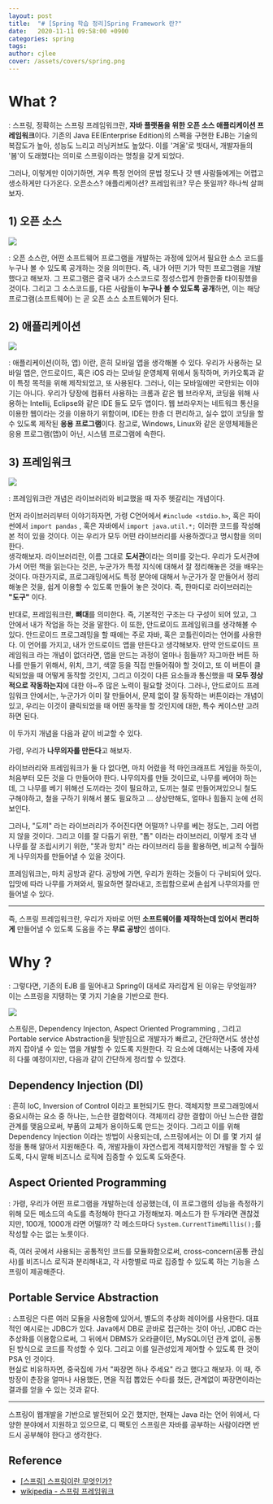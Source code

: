 ```yaml
---
layout: post
title:  "# [Spring 학습 정리]Spring Framework 란?"
date:   2020-11-11 09:58:00 +0900
categories: spring
tags: 
author: cjlee
cover: /assets/covers/spring.png
---
```


# What ?
: 스프링, 정확히는 스프링 프레임워크란, **자바 플랫폼을 위한 오픈 소스 애플리케이션 프레임워크**이다. 기존의 Java EE(Enterprise Edition)의 스펙을 구현한 EJB는 기술의 복잡도가 높아, 성능도 느리고 러닝커브도 높았다. 이를 '겨울'로 빗대서, 개발자들의 '봄'이 도래했다는 의미로 스프링이라는 명칭을 갖게 되었다. 

그러나, 이렇게만 이야기하면, 겨우 특정 언어의 문법 정도나 갓 뗀 사람들에게는 어렵고 생소하게만 다가온다. 오픈소스? 애플리케이션? 프레임워크? 무슨 뜻일까? 하나씩 살펴보자.

## 1) 오픈 소스

![](/assets/images/2020-11-13-10-41-24_2020-11-13-what_is_spring.md.png)

: 오픈 소스란, 어떤 소프트웨어 프로그램을 개발하는 과정에 있어서 필요한 소스 코드를 누구나 볼 수 있도록 공개하는 것을 의미한다. 즉, 내가 어떤 기가 막힌 프로그램을 개발했다고 해보자. 그 프로그램은 결국 내가 소스코드로 정성스럽게 한줄한줄 타이핑했을 것이다. 그리고 그 소스코드를, 다른 사람들이 **누구나 볼 수 있도록** **공개**하면, 이는 해당 프로그램(소프트웨어) 는 곧 오픈 소스 소프트웨어가 된다.

## 2) 애플리케이션

![](/assets/images/2020-11-13-10-42-25_2020-11-13-what_is_spring.md.png)

: 애플리케이션(이하, 앱) 이란, 흔히 모바일 앱을 생각해볼 수 있다. 우리가 사용하는 모바일 앱은, 안드로이드, 혹은 iOS 라는 모바일 운영체제 위에서 동작하며, 카카오톡과 같이 특정 목적을 위해 제작되었고, 또 사용된다. 그러나, 이는 모바일에만 국한되는 이야기는 아니다. 우리가 당장에 컴퓨터 사용하는 크롬과 같은 웹 브라우저, 코딩을 위해 사용하는 Intellij, Eclipse와 같은 IDE 들도 모두 앱이다. 웹 브라우저는 네트워크 통신을 이용한 웹이라는 것을 이용하기 위함이며, IDE는 한층 더 편리하고, 실수 없이 코딩을 할 수 있도록 제작된 **응용 프로그램**이다. 참고로, Windows, Linux와 같은 운영체제들은 응용 프로그램(앱)이 아닌, 시스템 프로그램에 속한다.

## 3) 프레임워크
![](/assets/images/2020-11-13-10-45-31_2020-11-13-what_is_spring.md.png)

: 프레임워크란 개념은 라이브러리와 비교했을 때 자주 헷갈리는 개념이다. 

먼저 라이브러리부터 이야기하자면, 가령 C언어에서 `#include <stdio.h>`, 혹은 파이썬에서 `import pandas` , 혹은 자바에서 `import java.util.*;` 이러한 코드를 작성해본 적이 있을 것이다. 이는 우리가 모두 어떤 라이브러리를 사용하겠다고 명시함을 의미한다.  
생각해보자. 라이브러리란, 이름 그대로 **도서관**이라는 의미를 갖는다. 우리가 도서관에 가서 어떤 책을 읽는다는 것은, 누군가가 특정 지식에 대해서 잘 정리해놓은 것을 배우는것이다. 마찬가지로, 프로그래밍에서도 특정 분야에 대해서 누군가가 잘 만들어서 정리해놓은 것을, 쉽게 이용할 수 있도록 만들어 놓은 것이다. 즉, 한마디로 라이브러리는 **"도구"** 이다.

반대로, 프레임워크란, **뼈대**를 의미한다. 즉, 기본적인 구조는 다 구성이 되어 있고, 그 안에서 내가 작업을 하는 것을 말한다. 이 또한, 안드로이드 프레임워크를 생각해볼 수 있다. 안드로이드 프로그래밍을 할 때에는 주로 자바, 혹은 코틀린이라는 언어를 사용한다. 이 언어를 가지고, 내가 안드로이드 앱을 만든다고 생각해보자. 만약 안드로이드 프레임워크 라는 개념이 없더라면, 앱을 만드는 과정이 얼마나 힘들까? 자그마한 버튼 하나를 만들기 위해서, 위치, 크기, 색깔 등을 직접 만들어줘야 할 것이고, 또 이 버튼이 클릭되었을 때 어떻게 동작할 것인지, 그리고 이것이 다른 요소들과 통신했을 때 **모두 정상적으로 작동하는지**에 대한 아~주 많은 노력이 필요할 것이다. 그러나, 안드로이드 프레임워크 안에서는, 누군가가 이미 잘 만들어서, 문제 없이 잘 동작하는 버튼이라는 개념이 있고, 우리는 이것이 클릭되었을 때 어떤 동작을 할 것인지에 대한, 특수 케이스만 고려하면 된다.

이 두가지 개념을 다음과 같이 비교할 수 있다.

가령, 우리가 **나무의자를 만든다**고 해보자.   

라이브러리와 프레임워크가 둘 다 없다면, 마치 어렸을 적 마인크래프트 게임을 하듯이, 처음부터 모든 것을 다 만들어야 한다. 나무의자를 만들 것이므로, 나무를 베어야 하는데, 그 나무를 베기 위해선 도끼라는 것이 필요하고, 도끼는 철로 만들어져있으니 철도 구해야하고, 철을 구하기 위해서 불도 필요하고 ... 상상만해도, 얼마나 힘들지 눈에 선히 보인다.

그러나, "도끼" 라는 라이브러리가 주어진다면 어떨까? 나무를 베는 정도는, 그리 어렵지 않을 것이다. 그리고 이를 잘 다듬기 위한, "톱" 이라는 라이브러리, 이렇게 조각 낸 나무를 잘 조립시키기 위한, "못과 망치" 라는 라이브러리 등을 활용하면, 비교적 수월하게 나무의자를 만들어낼 수 있을 것이다.

프레임워크는, 마치 공방과 같다. 공방에 가면, 우리가 원하는 것들이 다 구비되어 있다. 입맛에 따라 나무를 가져와서, 필요하면 잘라내고, 조립함으로써 손쉽게 나무의자를 만들어낼 수 있다.

---

즉, 스프링 프레임워크란, 우리가 자바로 어떤 **소프트웨어를 제작하는데 있어서** **편리하게** 만들어낼 수 있도록 도움을 주는 **무료 공방**인 셈이다.

# Why ?
: 그렇다면, 기존의 EJB 를 밀어내고 Spring이 대세로 자리잡게 된 이유는 무엇일까? 이는 스프링을 지탱하는 몇 가지 기술을 기반으로 한다.

![](/assets/images/2020-11-14-00-48-23_2020-11-11-what_is_spring.md.png)

스프링은, Dependency Injecton, Aspect Oriented Programming , 그리고 Portable service Abstraction을 뒷받침으로 개발자가 빠르고, 간단하면서도 생산성까지 잡아낼 수 있는 앱을 개발할 수 있도록 지원한다. 각 요소에 대해서는 나중에 자세히 다룰 예정이지만, 다음과 같이 간단하게 정리할 수 있겠다.

## Dependency Injection (DI)
: 흔히 IoC, Inversion of Control 이라고 표현되기도 한다. 객체지향 프로그래밍에서 중요시하는 요소 중 하나는, 느슨한 결합력이다. 객체끼리 강한 결합이 아닌 느슨한 결합 관계를 맺음으로써, 부품의 교체가 용이하도록 만드는 것이다. 그리고 이를 위해 Dependency Injection 이라는 방법이 사용되는데, 스프링에서는 이 DI 를 몇 가지 설정을 통해 알아서 지원해준다. 즉, 개발자들이 자연스럽게 객체지향적인 개발을 할 수 있도록, 다시 말해 비즈니스 로직에 집중할 수 있도록 도와준다.

## Aspect Oriented Programming
: 가령, 우리가 어떤 프로그램을 개발하는데 성공했는데, 이 프로그램의 성능을 측정하기 위해 모든 메소드의 속도를 측정해야 한다고 가정해보자. 메소드가 한 두개라면 괜찮겠지만, 100개, 1000개 라면 어떨까? 각 메소드마다 `System.CurrentTimeMillis();`를 작성할 수는 없는 노릇이다. 

즉, 여러 곳에서 사용되는 공통적인 코드를 모듈화함으로써, cross-concern(공통 관심사)를 비즈니스 로직과 분리해내고, 각 사항별로 따로 집중할 수 있도록 하는 기능을 스프링이 제공해준다.

## Portable Service Abstraction
: 스프링은 다른 여러 모듈을 사용함에 있어서, 별도의 추상화 레이어를 사용한다. 대표적인 예시로는 JDBC가 있다. Java에서 DB로 곧바로 접근하는 것이 아닌, JDBC 라는 추상화를 이용함으로써, 그 뒤에서 DBMS가 오라클이던, MySQL이던 관계 없이, 공통된 방식으로 코드를 작성할 수 있다. 그리고 이를 일관성있게 제어할 수 있도록 한 것이 PSA 인 것이다.  
현실로 비유하자면, 중국집에 가서 "짜장면 하나 주세요" 라고 했다고 해보자. 이 때, 주방장이 춘장을 얼마나 사용했든, 면을 직접 뽑았든 수타를 쳤든, 관계없이 짜장면이라는 결과를 얻을 수 있는 것과 같다. 

---

스프링이 웹개발을 기반으로 발전되어 오긴 했지만, 현재는 Java 라는 언어 위에서, 다양한 분야에서 지원하고 있으므로, 디 팩토인 스프링은 자바를 공부하는 사람이라면 반드시 공부해야 한다고 생각한다.

## Reference 
- [[스프링] 스프링이란 무엇인가?](https://12bme.tistory.com/157)
- [ wikipedia - 스프링 프레임워크](https://ko.wikipedia.org/wiki/%EC%8A%A4%ED%94%84%EB%A7%81_%ED%94%84%EB%A0%88%EC%9E%84%EC%9B%8C%ED%81%AC)